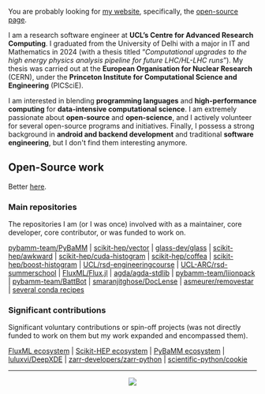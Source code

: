 You are probably looking for [my website](https://Saransh-cpp.github.io), specifically, the [open-source page](https://saransh-cpp.github.io/opensource/).

I am a research software engineer at **UCL’s Centre for Advanced Research Computing**. I graduated from the University of Delhi with a major in IT and Mathematics in 2024 (with a thesis titled “_Computational upgrades to the high energy physics analysis pipeline for future LHC/HL-LHC runs_”). My thesis was carried out at the **European Organisation for Nuclear Research** (CERN), under the **Princeton Institute for Computational Science and Engineering** (PICSciE).

I am interested in blending **programming languages** and **high-performance computing** for **data-intensive computational science**. I am extremely passionate about **open-source** and **open-science**, and I actively volunteer for several open-source programs and initiatives. Finally, I possess a strong background in **android and backend development** and traditional **software engineering**, but I don't find them interesting anymore.

## Open-Source work

Better [here](https://saransh-cpp.github.io/opensource/).

### Main repositories

The repositories I am (or I was once) involved with as a maintainer, core developer, core contributor, or was funded to work on.

[pybamm-team/PyBaMM](https://github.com/pybamm-team/PyBaMM) | [scikit-hep/vector](https://github.com/scikit-hep/vector) | [glass-dev/glass](https://github.com/glass-dev/glass) | [scikit-hep/awkward](https://github.com/scikit-hep/awkward) | [scikit-hep/cuda-histogram](https://github.com/scikit-hep/cuda-histogram) | [scikit-hep/coffea](https://github.com/scikit-hep/coffea) | [scikit-hep/boost-histogram](https://github.com/scikit-hep/boost-histogram) | [UCL/rsd-engineeringcourse](https://github.com/UCL/rsd-engineeringcourse) | [UCL-ARC/rsd-summerschool](https://github.com/UCL-ARC/rsd-summerschool) | [FluxML/Flux.jl](https://github.com/FluxML/Flux.jl) | [agda/agda-stdlib](https://github.com/agda/agda-stdlib) | [pybamm-team/liionpack](https://github.com/pybamm-team/liionpack) | [pybamm-team/BattBot](https://github.com/pybamm-team/BattBot) | [smaranjitghose/DocLense](https://github.com/smaranjitghose/DocLense) | [asmeurer/removestar](https://github.com/asmeurer/removestar) | [several conda recipes](https://github.com/conda-forge/staged-recipes/pulls?q=is%3Apr+author%3ASaransh-cpp+is%3Aclosed)

<!-- [pybamm-feedstock](https://github.com/conda-forge/pybamm-feedstock), [vector-feedstock](https://github.com/conda-forge/vector-feedstock), [cuda_histogram-feedstock](https://github.com/conda-forge/cuda_histogram-feedstock), [removestar-feedstock](https://github.com/conda-forge/removestar-feedstock), [devtools-feedstock](https://github.com/conda-forge/devtools-feedstock), [bpx-feedstock](https://github.com/conda-forge/bpx-feedstock), [flt-feedstock](https://github.com/conda-forge/flt-feedstock), [gaussiancl-feedstock](https://github.com/conda-forge/gaussiancl-feedstock), [transformcl-feedstock](https://github.com/conda-forge/transformcl-feedstock), [cosmology-feedstock](https://github.com/conda-forge/cosmology-feedstock), [glass-feedstock](https://github.com/conda-forge/glass-feedstock) -->

### Significant contributions

Significant voluntary contributions or spin-off projects (was not directly funded to work on them but my work expanded and encompassed them).

[FluxML ecosystem](https://github.com/FluxML/) | [Scikit-HEP ecosystem](https://github.com/scikit-hep/) | [PyBaMM ecosystem](https://github.com/pybamm-team/) | [luluxvi/DeepXDE](https://github.com/lululxvi/deepxde) | [zarr-developers/zarr-python](https://github.com/zarr-developers/zarr-python) | [scientific-python/cookie](https://github.com/scientific-python/cookie)

<!-- ### Small but nice contributions

Small contributions (not a spam spelling fix in README) that I did spend some time on.

[sosy-lab/benchexec](https://github.com/sosy-lab/benchexec) | [colour-science/colour](https://github.com/colour-science/colour) | [bmcage/odes](https://github.com/bmcage/odes) | [idris-lang/Idris2](https://github.com/idris-lang/Idris2) | [numpy/numpy](https://github.com/numpy/numpy) | [astropy/astropy](https://github.com/astropy/astropy) -->

<!-- ### Projects

Some personal projects that I couldn't pin.

[OCRed](https://github.com/Saransh-cpp/OCRed) | [ChaoticEncryption.jl](https://github.com/Saransh-cpp/ChaoticEncryption.jl) | [releaseup](https://github.com/Saransh-cpp/releaseup) | [rmstar](https://github.com/Saransh-cpp/rmstar) | [MemeTastic](https://github.com/Saransh-cpp/MemeTastic) | [PopItUp](https://github.com/Saransh-cpp/PopItUp) | [BookRentApp-Chapter3](https://github.com/Saransh-cpp/BookRentApp-Chapter3) | [SceneNet](https://github.com/Saransh-cpp/SceneNet) | [ForMente](https://github.com/Saransh-cpp/ForMente) | [riemapp](https://github.com/Saransh-cpp/riemapp)
-->
---

<!-- <div align="center">

[![Website](https://img.shields.io/badge/saransh--cpp.github.io-blue?logo=github&logoColor=white&style=flat-square&color=purple)](https://Saransh-cpp.github.io)

</div> -->
 
<!-- [![Blogs](https://img.shields.io/badge/blogs-blue?logo=github&logoColor=white&style=flat-square&color=black)](https://Saransh-cpp.github.io)
[![Linkedin: Saransh Chopra](https://img.shields.io/badge/-Saransh%20Chopra-blue?style=flat-square&logo=Linkedin&logoColor=white&link=https://www.linkedin.com/in/saransh-cpp/)](https://www.linkedin.com/in/saransh-cpp/)
[![Twitter: Saransh Chopra](https://img.shields.io/twitter/follow/saranshchopra7?style=social)](https://twitter.com/saranshchopra7) -->
<!-- [<img src="https://komarev.com/ghpvc/?username=Saransh-cpp" alt="Saransh-cpp" />](https://github.com/Saransh-cpp) -->
<!-- [![Medium Badge](https://img.shields.io/badge/-@White%20Violin-black?style=flat-square&labelColor=000000&logo=Medium&link=https://medium.com/@WhiteViolin)](https://medium.com/@WhiteViolin) -->

<!-- </div> -->
 
<!-- [![GitHub Saransh-cpp](https://img.shields.io/github/followers/Saransh-cpp?label=follow&style=social)](https://github.com/Saransh-cpp) -->

<!-- - 🛰️ I was a Technical Writer at [FluxML](https://fluxml.ai/) under [Julia Season of Contributions](https://julialang.org/jsoc/)!

- 🛰️ I was an [IRIS-HEP (Institute for Research and Innovation in Software for High Energy Physics)](https://iris-hep.org/) [fellow](https://iris-hep.org/fellows.html), and my work revolved around [Scikit-HEP/vector](https://github.com/scikit-hep/vector)!

- :battery: I was a [Google Summer of Code 2021](https://summerofcode.withgoogle.com/projects/#5045812318437376) student at [PyBaMM](https://github.com/pybamm-team), [NumFOCUS](https://github.com/numfocus).

- :octocat: I primarily contribute to the [PyBaMM ecosystem](https://github.com/pybamm-team/), [Scikit-HEP/vector](https://github.com/scikit-hep/vector) (and [some surronding packages](https://github.com/scikit-hep)), [FluxML](https://github.com/FluxML/Flux.jl) (and [some surronding packages](https://github.com/FluxML)), and random open-source research software. -->

<!-- - :octocat: I try my best to contribute to the [PyBaMM ecosystem](https://github.com/pybamm-team/) regularly. -->

<!-- - 🔭 I’m currently working on [ChaoticEncryption.jl](https://github.com/Saransh-cpp/ChaoticEncryption.jl) and [OCRed](https://github.com/Saransh-cpp/OCRed). -->

<!-- - 🌱 I’m currently looking for research internships/fellowships. -->

<!-- - 📫 Find my tech articles and GSoC 2021 blogs [here](https://whiteviolin.medium.com/). -->

<!-- - #### <p align="left"> [<img src="https://komarev.com/ghpvc/?username=Saransh-cpp" alt="Saransh-cpp" />](https://github.com/Saransh-cpp)</p> -->

<p align="center"><img src="https://github-readme-stats.vercel.app/api?username=Saransh-cpp&count_private=true&show_icons=true&include_all_commits=true&theme=gruvbox&bg_color=333333&show=reviews,discussions_answered"/></p>

<!-- ## Recent activity -->
<!-- 1. 🗣 Commented on [#207](https://github.com/agda/agda-stdlib/issues/207) in [agda/agda-stdlib](https://github.com/agda/agda-stdlib)
2. 🗣 Commented on [#3035](https://github.com/pybamm-team/PyBaMM/issues/3035) in [pybamm-team/PyBaMM](https://github.com/pybamm-team/PyBaMM)
3. 🗣 Commented on [#3035](https://github.com/pybamm-team/PyBaMM/issues/3035) in [pybamm-team/PyBaMM](https://github.com/pybamm-team/PyBaMM)
4. 🗣 Commented on [#207](https://github.com/agda/agda-stdlib/issues/207) in [agda/agda-stdlib](https://github.com/agda/agda-stdlib)
5. ❗ Opened issue [#1980](https://github.com/agda/agda-stdlib/issues/1980) in [agda/agda-stdlib](https://github.com/agda/agda-stdlib) -->


<!-- ## Some personal projects that I couldn't pin

<table>
    <tr>
        <td>
            <a href="https://github.com/Saransh-cpp/PDEsWithPINNs"><img align="center" src="https://github-readme-stats.vercel.app/api/pin/?username=Saransh-cpp&repo=PDEsWithPINNs&theme=gruvbox&bg_color=333333" /></a>
        </td>
        <td>
            <a href="https://github.com/Saransh-cpp/ChaoticEncryption.jl"><img align="center" src="https://github-readme-stats.vercel.app/api/pin/?username=Saransh-cpp&repo=ChaoticEncryption.jl&theme=gruvbox&bg_color=333333" /></a>
        </td>
    </tr>
    <tr>
        <td>
            <a href="https://github.com/Saransh-cpp/OCRed"><img align="center" src="https://github-readme-stats.vercel.app/api/pin/?username=Saransh-cpp&repo=OCRed&theme=gruvbox&bg_color=333333" /></a>
        </td>
        <td>
           <a href="https://github.com/Saransh-cpp/ForMente"><img align="center" src="https://github-readme-stats.vercel.app/api/pin/?username=Saransh-cpp&repo=ForMente&theme=gruvbox&bg_color=333333" /></a>
        </td>
    </tr>
    <tr>
        <td>
            <a href="https://github.com/Saransh-cpp/PopItUp"><img align="center" src="https://github-readme-stats.vercel.app/api/pin/?username=Saransh-cpp&repo=PopItUp&theme=gruvbox&bg_color=333333" /></a>
        </td>
        <td>
           <a href="https://github.com/Saransh-cpp/releaseup"><img align="center" src="https://github-readme-stats.vercel.app/api/pin/?username=Saransh-cpp&repo=releaseup&theme=gruvbox&bg_color=333333" /></a>
        </td>
    </tr>
    <tr>
        <td>
            <a href="https://github.com/Saransh-cpp/MemeTastic"><img align="center" src="https://github-readme-stats.vercel.app/api/pin/?username=Saransh-cpp&repo=MemeTastic&theme=gruvbox&bg_color=333333" /></a>
        </td>
     <td>
            <a href="https://github.com/Saransh-cpp/SceneNet"><img align="center" src="https://github-readme-stats.vercel.app/api/pin/?username=Saransh-cpp&repo=SceneNet&theme=gruvbox&bg_color=333333" /></a>
        </td>
    </tr>
</table>
-->
